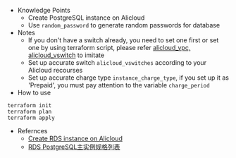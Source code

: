 + Knowledge Points 
  + Create PostgreSQL instance on Alicloud
  + Use `random_password` to generate random passwords for database
+ Notes
  + If you don't have a switch already, you need to set one first or set one by using terraform script, please refer [alicloud_vpc, alicloud_vswitch](https://registry.terraform.io/providers/aliyun/alicloud/latest/docs/resources/db_account) to imitate
  + Set up accurate switch `alicloud_vswitches` according to your Alicloud recourses
  + Set up accurate charge type `instance_charge_type`, if you set up it as 'Prepaid', you must pay attention to the variable `charge_period`
+ How to use
```shell
terraform init
terraform plan
terraform apply
```
+ Refernces
  + [Create RDS instance on Alicloud](https://registry.terraform.io/providers/aliyun/alicloud/latest/docs/resources/db_account)
  + [RDS PostgreSQL主实例规格列表](https://www.alibabacloud.com/help/zh/apsaradb-for-rds/latest/primary-apsaradb-rds-for-postgresql-instance-types)